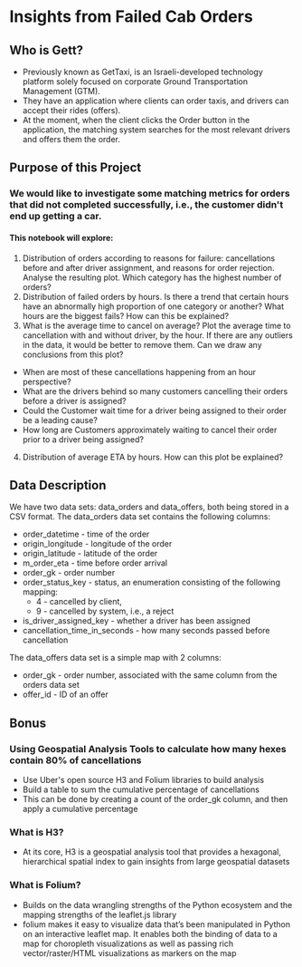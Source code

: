 # Insights from Failed Cab Orders

## Who is Gett?

+ Previously known as GetTaxi, is an Israeli-developed technology platform solely focused on corporate Ground Transportation Management (GTM).
+ They have an application where clients can order taxis, and drivers can accept their rides (offers).
+ At the moment, when the client clicks the Order button in the application, the matching system searches for the most relevant drivers and offers them the order.

## Purpose of this Project

### We would like to investigate some matching metrics for orders that did not completed successfully, i.e., the customer didn't end up getting a car.

#### This notebook will explore:

1. Distribution of orders according to reasons for failure: cancellations before and after driver assignment, and reasons for order rejection. Analyse the resulting plot. Which category has the highest number of orders?
2. Distribution of failed orders by hours. Is there a trend that certain hours have an abnormally high proportion of one category or another? What hours are the biggest fails? How can this be explained?
3. What is the average time to cancel on average? Plot the average time to cancellation with and without driver, by the hour. If there are any outliers in the data, it would be better to remove them. Can we draw any conclusions from this plot?

 + When are most of these cancellations happening from an hour perspective?
 + What are the drivers behind so many customers cancelling their orders before a driver is assigned?
 + Could the Customer wait time for a driver being assigned to their order be a leading cause?
 + How long are Customers approximately waiting to cancel their order prior to a driver being assigned?
 
4. Distribution of average ETA by hours. How can this plot be explained?

## Data Description

We have two data sets: data_orders and data_offers, both being stored in a CSV format. The data_orders data set contains the following columns:

+ order_datetime - time of the order
+ origin_longitude - longitude of the order
+ origin_latitude - latitude of the order
+ m_order_eta - time before order arrival
+ order_gk - order number
+ order_status_key - status, an enumeration consisting of the following mapping:
   - 4 - cancelled by client,
   - 9 - cancelled by system, i.e., a reject
+ is_driver_assigned_key - whether a driver has been assigned
+ cancellation_time_in_seconds - how many seconds passed before cancellation

The data_offers data set is a simple map with 2 columns:

+ order_gk - order number, associated with the same column from the orders data set
+ offer_id - ID of an offer


## Bonus

### Using Geospatial Analysis Tools to calculate how many hexes contain 80% of cancellations

+ Use Uber's open source H3 and Folium libraries to build analysis
+ Build a table to sum the cumulative percentage of cancellations
+ This can be done by creating a count of the order_gk column, and then apply a cumulative percentage

### What is H3?

+ At its core, H3 is a geospatial analysis tool that provides a hexagonal, hierarchical spatial index to gain insights from large geospatial datasets 

### What is Folium?

+ Builds on the data wrangling strengths of the Python ecosystem and the mapping strengths of the leaflet.js library
+ folium makes it easy to visualize data that’s been manipulated in Python on an interactive leaflet map. It enables both the binding of data to a map for choropleth visualizations as well as passing rich vector/raster/HTML visualizations as markers on the map
